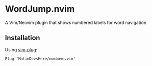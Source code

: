 # WordJump.nvim

A Vim/Neovim plugin that shows numbered labels for word navigation.

## Installation

Using [vim-plug](https://github.com/junegunn/vim-plug):
```vim
Plug 'MatinDevsHere/numbove.vim'
